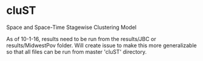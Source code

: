 # cluST
Space and Space-Time Stagewise Clustering Model

As of 10-1-16, results need to be run from the results/JBC or
results/MidwestPov folder. Will create issue to make this more generalizable
so that all files can be run from master 'cluST' directory.

